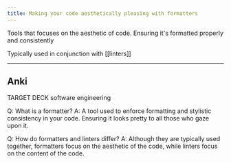 ```yaml
---
title: Making your code aesthetically pleasing with formatters
---
```

Tools that focuses on the aesthetic of code. Ensuring it's formatted properly and consistently

Typically used in conjunction with [[linters]]

---
## Anki

TARGET DECK
software engineering

Q: What is a formatter?
A: A tool used to enforce formatting and stylistic consistency in your code. Ensuring it looks pretty to all those who gaze upon it.
<!--ID: 1701896791297-->


Q: How do formatters and linters differ?
A: Although they are typically used together, formatters focus on the aesthetic of the code, while linters focus on the content of the code.
<!--ID: 1701896791298-->

